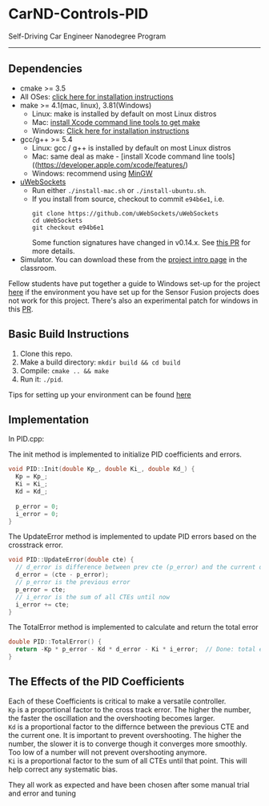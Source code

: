 # CarND-Controls-PID
Self-Driving Car Engineer Nanodegree Program

---

## Dependencies

* cmake >= 3.5
 * All OSes: [click here for installation instructions](https://cmake.org/install/)
* make >= 4.1(mac, linux), 3.81(Windows)
  * Linux: make is installed by default on most Linux distros
  * Mac: [install Xcode command line tools to get make](https://developer.apple.com/xcode/features/)
  * Windows: [Click here for installation instructions](http://gnuwin32.sourceforge.net/packages/make.htm)
* gcc/g++ >= 5.4
  * Linux: gcc / g++ is installed by default on most Linux distros
  * Mac: same deal as make - [install Xcode command line tools]((https://developer.apple.com/xcode/features/)
  * Windows: recommend using [MinGW](http://www.mingw.org/)
* [uWebSockets](https://github.com/uWebSockets/uWebSockets)
  * Run either `./install-mac.sh` or `./install-ubuntu.sh`.
  * If you install from source, checkout to commit `e94b6e1`, i.e.
    ```
    git clone https://github.com/uWebSockets/uWebSockets 
    cd uWebSockets
    git checkout e94b6e1
    ```
    Some function signatures have changed in v0.14.x. See [this PR](https://github.com/udacity/CarND-MPC-Project/pull/3) for more details.
* Simulator. You can download these from the [project intro page](https://github.com/udacity/self-driving-car-sim/releases) in the classroom.

Fellow students have put together a guide to Windows set-up for the project [here](https://s3-us-west-1.amazonaws.com/udacity-selfdrivingcar/files/Kidnapped_Vehicle_Windows_Setup.pdf) if the environment you have set up for the Sensor Fusion projects does not work for this project. There's also an experimental patch for windows in this [PR](https://github.com/udacity/CarND-PID-Control-Project/pull/3).

## Basic Build Instructions

1. Clone this repo.
2. Make a build directory: `mkdir build && cd build`
3. Compile: `cmake .. && make`
4. Run it: `./pid`. 

Tips for setting up your environment can be found [here](https://classroom.udacity.com/nanodegrees/nd013/parts/40f38239-66b6-46ec-ae68-03afd8a601c8/modules/0949fca6-b379-42af-a919-ee50aa304e6a/lessons/f758c44c-5e40-4e01-93b5-1a82aa4e044f/concepts/23d376c7-0195-4276-bdf0-e02f1f3c665d)


## Implementation

In PID.cpp:

The init method is implemented to initialize PID coefficients and errors.
```c++
void PID::Init(double Kp_, double Ki_, double Kd_) {
  Kp = Kp_;
  Ki = Ki_;
  Kd = Kd_;
  
  p_error = 0;
  i_error = 0;
}
```

The UpdateError method is implemented to update PID errors based on the crosstrack error.

```c++
void PID::UpdateError(double cte) {
  // d_error is difference between prev cte (p_error) and the current one
  d_error = (cte - p_error);
  // p_error is the previous error
  p_error = cte;
  // i_error is the sum of all CTEs until now
  i_error += cte;
}
```

The TotalError method is implemented to calculate and return the total error
```c++
double PID::TotalError() {
  return -Kp * p_error - Kd * d_error - Ki * i_error;  // Done: total error
}
```
## The Effects of the PID Coefficients
Each of these Coefficients is critical to make a versatile controller.  
`Kp` is a proportional factor to the cross track error. The higher the number, the faster the oscillation and the overshooting becomes larger.  
`Kd` is a proportional factor to the differnce between the previous CTE and the current one. It is important to prevent overshooting. The higher the number, the slower it is to converge though it converges more smoothly. Too low of a number will not prevent overshooting anymore.  
`Ki` is a proportional factor to the sum of all CTEs until that point. This will help correct any systematic bias. 

They all work as expected and have been chosen after some manual trial and error and tuning

